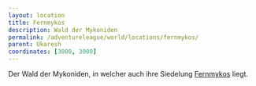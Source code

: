 ```yaml
---
layout: location
title: Fernmykos
description: Wald der Mykoniden
permalink: /adventureleague/world/locations/fernmykos/
parent: Ukaresh
coordinates: [3000, 3000]
---
```


Der Wald der Mykoniden, in welcher auch ihre Siedelung [Fernmykos](fernmykos.md) liegt.
